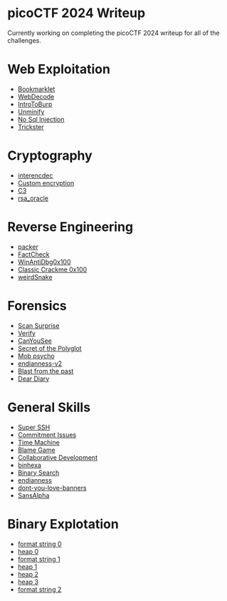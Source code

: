 # picoCTF 2024 Writeup

Currently working on completing the picoCTF 2024 writeup for all of the challenges.

# Web Exploitation

* [Bookmarklet](https://github.com/noamgariani11/picoCTF-2024-Writeup/blob/main/Web%20Exploitation/Bookmarklet.md) 
* [WebDecode](https://github.com/noamgariani11/picoCTF-2024-Writeup/blob/main/Web%20Exploitation/WebDecode.md) 
* [IntroToBurp](https://github.com/noamgariani11/picoCTF-2024-Writeup/blob/main/Web%20Exploitation/IntroToBurp.md)
* [Unminify](https://github.com/noamgariani11/picoCTF-2024-Writeup/blob/main/Web%20Exploitation/Unminify.md) 
* [No Sql Injection](https://github.com/noamgariani11/picoCTF-2024-Writeup/blob/main/Web%20Exploitation/No-Sql-Injection.md)
* [Trickster](https://github.com/noamgariani11/picoCTF-2024-Writeup/blob/main/Web%20Exploitation/Trickster.md)
<!-- * [elements](https://github.com/noamgariani11/picoCTF-2024-Writeup/blob/main/Web%20Exploitation/elements.md) -->

# Cryptography

* [interencdec](https://github.com/noamgariani11/picoCTF-2024-Writeup/blob/main/Cryptography/interencdec.md) 
* [Custom encryption](https://github.com/noamgariani11/picoCTF-2024-Writeup/blob/main/Cryptography/Custom-encryption.md) 
* [C3](https://github.com/noamgariani11/picoCTF-2024-Writeup/blob/main/Cryptography/C3.md) 
* [rsa_oracle](https://github.com/noamgariani11/picoCTF-2024-Writeup/blob/main/Cryptography/rsa_oracle.md) 
<!-- * [flag_printer](https://github.com/noamgariani11/picoCTF-2024-Writeup/blob/main/Cryptography/flag_printer.md) -->

# Reverse Engineering

* [packer](https://github.com/noamgariani11/picoCTF-2024-Writeup/blob/main/Reverse%20Engineering/packer.md)
* [FactCheck](https://github.com/noamgariani11/picoCTF-2024-Writeup/blob/main/Reverse%20Engineering/FactCheck.md)
* [WinAntiDbg0x100](https://github.com/noamgariani11/picoCTF-2024-Writeup/blob/main/Reverse%20Engineering/WinAntiDbg0x100.md)
* [Classic Crackme 0x100](https://github.com/noamgariani11/picoCTF-2024-Writeup/blob/main/Reverse%20Engineering/Classic-Crackme-0x100.md) 
* [weirdSnake](https://github.com/noamgariani11/picoCTF-2024-Writeup/blob/main/Reverse%20Engineering/weirdSnake.md) 
<!-- * [WinAntiDbg0x200](https://github.com/noamgariani11/picoCTF-2024-Writeup/blob/main/Reverse%20Engineering/WinAntiDbg0x200.md) -->
<!-- * [WinAntiDbg0x300](https://github.com/noamgariani11/picoCTF-2024-Writeup/blob/main/Reverse%20Engineering/WinAntiDbg0x300.md) -->

# Forensics

* [Scan Surprise](https://github.com/noamgariani11/picoCTF-2024-Writeup/blob/main/Forensics/Scan-Surprise.md) 
* [Verify](https://github.com/noamgariani11/picoCTF-2024-Writeup/blob/main/Forensics/Verify.md) 
* [CanYouSee](https://github.com/noamgariani11/picoCTF-2024-Writeup/blob/main/Forensics/CanYouSee.md) 
* [Secret of the Polyglot](https://github.com/noamgariani11/picoCTF-2024-Writeup/blob/main/Forensics/Secret-of-the-Polyglot.md) 
* [Mob psycho](https://github.com/noamgariani11/picoCTF-2024-Writeup/blob/main/Forensics/Mob-psycho.md)
* [endianness-v2](https://github.com/noamgariani11/picoCTF-2024-Writeup/blob/main/Forensics/endianness-v2.md)
* [Blast from the past](https://github.com/noamgariani11/picoCTF-2024-Writeup/blob/main/Forensics/Blast-from-the-past.md)
* [Dear Diary](https://github.com/noamgariani11/picoCTF-2024-Writeup/blob/main/Forensics/Dear-Diary.md)

# General Skills

* [Super SSH](https://github.com/noamgariani11/picoCTF-2024-Writeup/blob/main/General%20Skills/Super-SSH.md)
* [Commitment Issues](https://github.com/noamgariani11/picoCTF-2024-Writeup/blob/main/General%20Skills/Commitment-Issues.md)
* [Time Machine](https://github.com/noamgariani11/picoCTF-2024-Writeup/blob/main/General%20Skills/Time-Machine.md)
* [Blame Game](https://github.com/noamgariani11/picoCTF-2024-Writeup/blob/main/General%20Skills/Blame-Game.md)
* [Collaborative Development](https://github.com/noamgariani11/picoCTF-2024-Writeup/blob/main/General%20Skills/Collaborative-Development.md)
* [binhexa](https://github.com/noamgariani11/picoCTF-2024-Writeup/blob/main/General%20Skills/binhexa.md)
* [Binary Search](https://github.com/noamgariani11/picoCTF-2024-Writeup/blob/main/General%20Skills/Binary-Search.md)
* [endianness](https://github.com/noamgariani11/picoCTF-2024-Writeup/blob/main/General%20Skills/endianness.md) 
* [dont-you-love-banners](https://github.com/noamgariani11/picoCTF-2024-Writeup/blob/main/General%20Skills/dont-you-love-banners.md)
* [SansAlpha](https://github.com/noamgariani11/picoCTF-2024-Writeup/blob/main/General%20Skills/SansAlpha.md)

# Binary Explotation

* [format string 0](https://github.com/noamgariani11/picoCTF-2024-Writeup/blob/main/Binary%20Explotation/format-string-0.md)
* [heap 0](https://github.com/noamgariani11/picoCTF-2024-Writeup/blob/main/Binary%20Explotation/heap-0.md)
* [format string 1](https://github.com/noamgariani11/picoCTF-2024-Writeup/blob/main/Binary%20Explotation/format-string-1.md)
* [heap 1](https://github.com/noamgariani11/picoCTF-2024-Writeup/blob/main/Binary%20Explotation/heap-1.md)
* [heap 2](https://github.com/noamgariani11/picoCTF-2024-Writeup/blob/main/Binary%20Explotation/heap-2.md)
* [heap 3](https://github.com/noamgariani11/picoCTF-2024-Writeup/blob/main/Binary%20Explotation/heap-3.md) 
* [format string 2](https://github.com/noamgariani11/picoCTF-2024-Writeup/blob/main/Binary%20Explotation/format-string-2.md)
<!-- * [format string 3](https://github.com/noamgariani11/picoCTF-2024-Writeup/blob/main/Binary%20Explotation/format-string-3.md) -->
<!-- * [babygame03](https://github.com/noamgariani11/picoCTF-2024-Writeup/blob/main/Binary%20Explotation/babygame03.md) -->
<!-- * [high frequency troubles](https://github.com/noamgariani11/picoCTF-2024-Writeup/blob/main/Binary%20Explotation/high-frequency-troubles.md) -->
